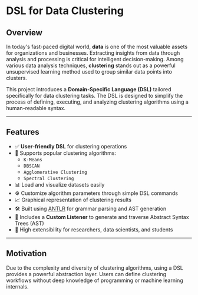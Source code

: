 # DSL for Data Clustering

## Overview

In today's fast-paced digital world, **data** is one of the most valuable assets for organizations and businesses. Extracting insights from data through analysis and processing is critical for intelligent decision-making. Among various data analysis techniques, **clustering** stands out as a powerful unsupervised learning method used to group similar data points into clusters.

This project introduces a **Domain-Specific Language (DSL)** tailored specifically for data clustering tasks. The DSL is designed to simplify the process of defining, executing, and analyzing clustering algorithms using a human-readable syntax.

---

## Features

- ✅ **User-friendly DSL** for clustering operations  
- 🧠 Supports popular clustering algorithms:
  - `K-Means`
  - `DBSCAN`
  - `Agglomerative Clustering`
  - `Spectral Clustering`
- 📊 Load and visualize datasets easily
- ⚙️ Customize algorithm parameters through simple DSL commands
- 📈 Graphical representation of clustering results
- 🛠️ Built using [ANTLR](https://www.antlr.org/) for grammar parsing and AST generation
- 🧩 Includes a **Custom Listener** to generate and traverse Abstract Syntax Trees (AST)
- 🚀 High extensibility for researchers, data scientists, and students

---

## Motivation

Due to the complexity and diversity of clustering algorithms, using a DSL provides a powerful abstraction layer. Users can define clustering workflows without deep knowledge of programming or machine learning internals.
